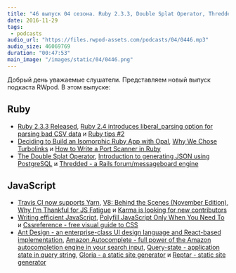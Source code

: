 ```yaml
---
title: "46 выпуск 04 сезона. Ruby 2.3.3, Double Splat Operator, Thredded, Cssreference, Ant Design, Amazon Autocomplete, Reptar и прочее"
date: 2016-11-29
tags:
 - podcasts
audio_url: "https://files.rwpod-assets.com/podcasts/04/0446.mp3"
audio_size: 46069769
duration: "00:47:53"
main_image: "/images/static/04/0446.png"
---
```


Добрый день уважаемые слушатели. Представляем новый выпуск подкаста RWpod. В этом выпуске:

## Ruby

 - [Ruby 2.3.3 Released](https://www.ruby-lang.org/en/news/2016/11/21/ruby-2-3-3-released/), [Ruby 2.4 introduces liberal_parsing option for parsing bad CSV data](http://blog.bigbinary.com/2016/11/22/ruby-2-4-introduces-liberal_parsing-option-for-parsing-bad-csv-data.html) и [Ruby tips #2](http://blog.davydovanton.com/2016/11/23/ruby-tips-part-two/)
 - [Deciding to Build an Isomorphic Ruby App with Opal](https://blog.gitresolve.com/deciding-to-build-an-isomorphic-ruby-app-with-opal-206befe93c8f), [Why We Chose Turbolinks](https://changelog.com/posts/why-we-chose-turbolinks) и [How to Write a Port Scanner in Ruby](http://www.blackbytes.info/2016/11/port-scanner-in-ruby/)
 - [The Double Splat Operator](https://medium.com/@sophiedeziel/the-double-splat-operator-83347d924ecf), [Introduction to generating JSON using PostgreSQL](http://blog.redpanthers.co/create-json-response-using-postgresql-instead-rails/) и [Thredded - a Rails forum/messageboard engine](https://thredded.org/)

## JavaScript

 - [Travis CI now supports Yarn](https://blog.travis-ci.com/2016-11-21-travis-ci-now-supports-yarn), [V8: Behind the Scenes (November Edition)](http://benediktmeurer.de/2016/11/25/v8-behind-the-scenes-november-edition/), [Why I'm Thankful for JS Fatigue](https://medium.com/javascript-scene/why-im-thankful-for-js-fatigue-i-know-you-re-sick-of-those-words-but-this-is-different-296fae0c888f) и [Karma is looking for new contributors](https://github.com/karma-runner/karma/issues/2474)
 - [Writing efficient JavaScript](https://medium.com/@xilefmai/efficient-javascript-14a11651d563), [Polyfill JavaScript Only When You Need To](https://css-tricks.com/polyfill-javascript-need/) и [Cssreference - free visual guide to CSS](http://cssreference.io/)
 - [Ant Design - an enterprise-class UI design language and React-based implementation](https://ant.design/), [Amazon Autocomplete - full power of the Amazon autocompletion engine in your search input](http://carlosroso.com/amazon-autocomplete), [Query-state - application state in query string](https://anvaka.github.io/query-state/), [Gloria - a static site generator](https://gloriajs.com/) и [Reptar - static site generator](http://reptar.github.io/)


